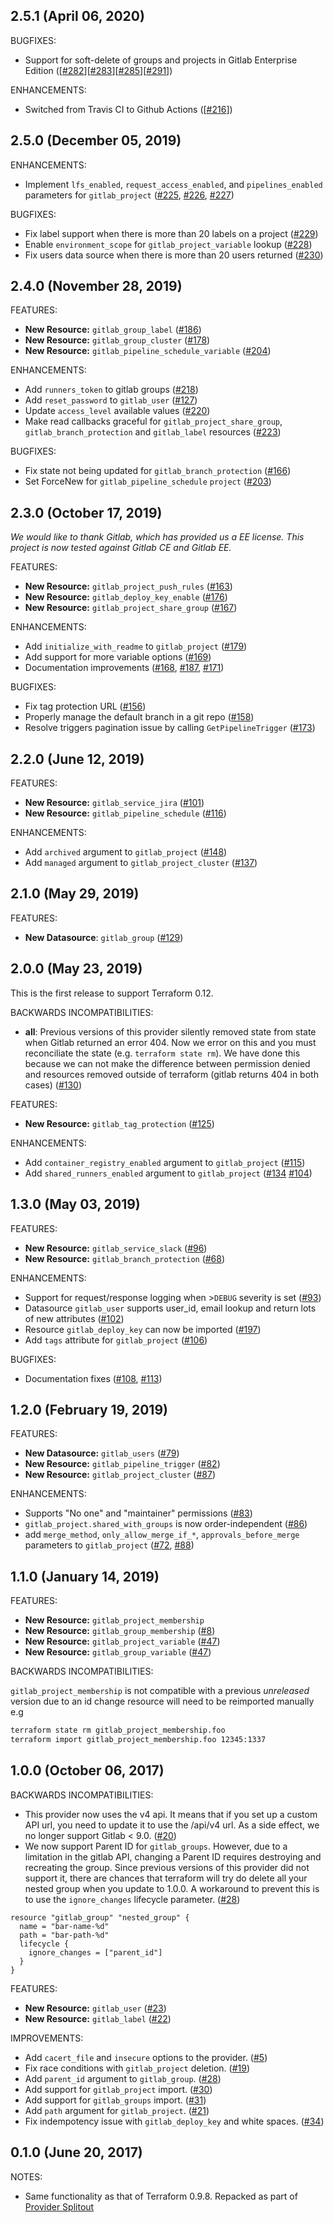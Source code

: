 ## 2.5.1 (April 06, 2020)

BUGFIXES:
* Support for soft-delete of groups and projects in Gitlab Enterprise Edition ([[#282](https://github.com/terraform-providers/terraform-provider-gitlab/issues/282)][[#283](https://github.com/terraform-providers/terraform-provider-gitlab/issues/283)][[#285](https://github.com/terraform-providers/terraform-provider-gitlab/issues/285)][[#291](https://github.com/terraform-providers/terraform-provider-gitlab/issues/291)])

ENHANCEMENTS:
* Switched from Travis CI to Github Actions ([[#216](https://github.com/terraform-providers/terraform-provider-gitlab/issues/216)])

## 2.5.0 (December 05, 2019)

ENHANCEMENTS:
* Implement `lfs_enabled`, `request_access_enabled`, and `pipelines_enabled` parameters for `gitlab_project`
  ([#225](https://github.com/terraform-providers/terraform-provider-gitlab/pull/225),
   [#226](https://github.com/terraform-providers/terraform-provider-gitlab/pull/226),
   [#227](https://github.com/terraform-providers/terraform-provider-gitlab/pull/227))

BUGFIXES:
* Fix label support when there is more than 20 labels on a project
  ([#229](https://github.com/terraform-providers/terraform-provider-gitlab/pull/229))
* Enable `environment_scope` for `gitlab_project_variable` lookup
  ([#228](https://github.com/terraform-providers/terraform-provider-gitlab/pull/229))
* Fix users data source when there is more than 20 users returned
  ([#230](https://github.com/terraform-providers/terraform-provider-gitlab/pull/230))

## 2.4.0 (November 28, 2019)

FEATURES:
* **New Resource:** `gitlab_group_label` ([#186](https://github.com/terraform-providers/terraform-provider-gitlab/pull/186))
* **New Resource:** `gitlab_group_cluster`
  ([#178](https://github.com/terraform-providers/terraform-provider-gitlab/pull/178))
* **New Resource:** `gitlab_pipeline_schedule_variable`
  ([#204](https://github.com/terraform-providers/terraform-provider-gitlab/pull/204))

ENHANCEMENTS:
* Add `runners_token` to gitlab groups ([#218](https://github.com/terraform-providers/terraform-provider-gitlab/pull/218))
* Add `reset_password` to `gitlab_user` ([#127](https://github.com/terraform-providers/terraform-provider-gitlab/pull/127))
* Update `access_level` available values ([#220](https://github.com/terraform-providers/terraform-provider-gitlab/pull/220))
* Make read callbacks graceful for `gitlab_project_share_group`, `gitlab_branch_protection` and
  `gitlab_label` resources ([#223](https://github.com/terraform-providers/terraform-provider-gitlab/pull/223))


BUGFIXES:
* Fix state not being updated for `gitlab_branch_protection`
  ([#166](https://github.com/terraform-providers/terraform-provider-gitlab/pull/166))
* Set ForceNew for `gitlab_pipeline_schedule` `project`
  ([#203](https://github.com/terraform-providers/terraform-provider-gitlab/pull/203))

## 2.3.0 (October 17, 2019)

*We would like to thank Gitlab, which has provided us a EE license. This project
is now tested against Gitlab CE and Gitlab EE.*

FEATURES:
* **New Resource:** `gitlab_project_push_rules` ([#163](https://github.com/terraform-providers/terraform-provider-gitlab/pull/163))
* **New Resource:** `gitlab_deploy_key_enable` ([#176](https://github.com/terraform-providers/terraform-provider-gitlab/pull/176))
* **New Resource:** `gitlab_project_share_group` ([#167](https://github.com/terraform-providers/terraform-provider-gitlab/pull/167))

ENHANCEMENTS:
* Add `initialize_with_readme` to `gitlab_project` ([#179](https://github.com/terraform-providers/terraform-provider-gitlab/issues/179))
* Add support for more variable options ([#169](https://github.com/terraform-providers/terraform-provider-gitlab/issues/169))
* Documentation improvements ([#168](https://github.com/terraform-providers/terraform-provider-gitlab/issues/168), [#187](https://github.com/terraform-providers/terraform-provider-gitlab/issues/187), [#171](https://github.com/terraform-providers/terraform-provider-gitlab/issues/171))

BUGFIXES:
* Fix tag protection URL
  ([#156](https://github.com/terraform-providers/terraform-provider-gitlab/issues/156))
* Properly manage the default branch in a git repo
  ([#158](https://github.com/terraform-providers/terraform-provider-gitlab/issues/158))
* Resolve triggers pagination issue by calling `GetPipelineTrigger`
  ([#173](https://github.com/terraform-providers/terraform-provider-gitlab/issues/173))

## 2.2.0 (June 12, 2019)

FEATURES:
* **New Resource:** `gitlab_service_jira` ([#101](https://github.com/terraform-providers/terraform-provider-gitlab/pull/101))
* **New Resource:** `gitlab_pipeline_schedule` ([#116](https://github.com/terraform-providers/terraform-provider-gitlab/pull/116))

ENHANCEMENTS:
* Add `archived` argument to `gitlab_project` ([#148](https://github.com/terraform-providers/terraform-provider-gitlab/issues/148))
* Add `managed` argument to `gitlab_project_cluster` ([#137](https://github.com/terraform-providers/terraform-provider-gitlab/issues/137))

## 2.1.0 (May 29, 2019)

FEATURES:
* **New Datasource**: `gitlab_group` ([#129](https://github.com/terraform-providers/terraform-provider-gitlab/issues/129))


## 2.0.0 (May 23, 2019)

This is the first release to support Terraform 0.12.

BACKWARDS INCOMPATIBILITIES:
* **all**: Previous versions of this provider silently removed state from state when
  Gitlab returned an error 404. Now we error on this and you must reconciliate
  the state (e.g. `terraform state rm`). We have done this because we can not
  make the difference between permission denied and resources removed outside of
  terraform (gitlab returns 404 in both cases)
  ([#130](https://github.com/terraform-providers/terraform-provider-gitlab/pull/130))


FEATURES:
* **New Resource:** `gitlab_tag_protection` ([#125](https://github.com/terraform-providers/terraform-provider-gitlab/pull/125))


ENHANCEMENTS:
* Add `container_registry_enabled` argument to `gitlab_project` ([#115](https://github.com/terraform-providers/terraform-provider-gitlab/issues/115))
* Add `shared_runners_enabled` argument to `gitlab_project` ([#134](https://github.com/terraform-providers/terraform-provider-gitlab/issues/134) [#104](https://github.com/terraform-providers/terraform-provider-gitlab/issues/104))

## 1.3.0 (May 03, 2019)

FEATURES:
* **New Resource:** `gitlab_service_slack` ([#96](https://github.com/terraform-providers/terraform-provider-gitlab/issues/96))
* **New Resource:** `gitlab_branch_protection` ([#68](https://github.com/terraform-providers/terraform-provider-gitlab/issues/68))

ENHANCEMENTS:
* Support for request/response logging when >`DEBUG` severity is set ([#93](https://github.com/terraform-providers/terraform-provider-gitlab/issues/93))
* Datasource `gitlab_user` supports user_id, email lookup and return lots of new attributes ([#102](https://github.com/terraform-providers/terraform-provider-gitlab/issues/102))
* Resource `gitlab_deploy_key` can now be imported ([#197](https://github.com/terraform-providers/terraform-provider-gitlab/issues/97))
* Add `tags` attribute for `gitlab_project` ([#106](https://github.com/terraform-providers/terraform-provider-gitlab/pull/106))


BUGFIXES:
* Documentation fixes ([#108](https://github.com/terraform-providers/terraform-provider-gitlab/issues/108), [#113](https://github.com/terraform-providers/terraform-provider-gitlab/issues/113))

## 1.2.0 (February 19, 2019)

FEATURES:

* **New Datasource:** `gitlab_users` ([#79](https://github.com/terraform-providers/terraform-provider-gitlab/issues/79))
* **New Resource:** `gitlab_pipeline_trigger` ([#82](https://github.com/terraform-providers/terraform-provider-gitlab/issues/82))
* **New Resource:** `gitlab_project_cluster` ([#87](https://github.com/terraform-providers/terraform-provider-gitlab/issues/87))

ENHANCEMENTS:

* Supports "No one" and "maintainer" permissions ([#83](https://github.com/terraform-providers/terraform-provider-gitlab/issues/83))
* `gitlab_project.shared_with_groups` is now order-independent ([#86](https://github.com/terraform-providers/terraform-provider-gitlab/issues/86))
* add `merge_method`, `only_allow_merge_if_*`, `approvals_before_merge` parameters to `gitlab_project` ([#72](https://github.com/terraform-providers/terraform-provider-gitlab/issues/72), [#88](https://github.com/terraform-providers/terraform-provider-gitlab/issues/88))


## 1.1.0 (January 14, 2019)

FEATURES:

* **New Resource:** `gitlab_project_membership`
* **New Resource:** `gitlab_group_membership` ([#8](https://github.com/terraform-providers/terraform-provider-gitlab/issues/8))
* **New Resource:** `gitlab_project_variable` ([#47](https://github.com/terraform-providers/terraform-provider-gitlab/issues/47))
* **New Resource:** `gitlab_group_variable` ([#47](https://github.com/terraform-providers/terraform-provider-gitlab/issues/47))

BACKWARDS INCOMPATIBILITIES:

`gitlab_project_membership` is not compatible with a previous *unreleased* version due to an id change resource will need to be reimported manually
e.g
```bash
terraform state rm gitlab_project_membership.foo
terraform import gitlab_project_membership.foo 12345:1337
```

## 1.0.0 (October 06, 2017)

BACKWARDS INCOMPATIBILITIES:

* This provider now uses the v4 api. It means that if you set up a custom API url, you need to update it to use the /api/v4 url. As a side effect, we no longer support Gitlab < 9.0. ([#20](https://github.com/terraform-providers/terraform-provider-gitlab/issues/20))
* We now support Parent ID for `gitlab_groups`. However, due to a limitation in
  the gitlab API, changing a Parent ID requires destroying and recreating the
  group. Since previous versions of this provider did not support it, there are
  chances that terraform will try do delete all your nested group when you
  update to 1.0.0. A workaround to prevent this is to use the `ignore_changes`
  lifecycle parameter. ([#28](https://github.com/terraform-providers/terraform-provider-gitlab/issues/28))

```
resource "gitlab_group" "nested_group" {
  name = "bar-name-%d"
  path = "bar-path-%d"
  lifecycle {
    ignore_changes = ["parent_id"]
  }
}
```

FEATURES:

* **New Resource:** `gitlab_user` ([#23](https://github.com/terraform-providers/terraform-provider-gitlab/issues/23))
* **New Resource:** `gitlab_label` ([#22](https://github.com/terraform-providers/terraform-provider-gitlab/issues/22))

IMPROVEMENTS:

* Add `cacert_file` and `insecure` options to the provider. ([#5](https://github.com/terraform-providers/terraform-provider-gitlab/issues/5))
* Fix race conditions with `gitlab_project` deletion. ([#19](https://github.com/terraform-providers/terraform-provider-gitlab/issues/19))
* Add `parent_id` argument to `gitlab_group`. ([#28](https://github.com/terraform-providers/terraform-provider-gitlab/issues/28))
* Add support for `gitlab_project` import. ([#30](https://github.com/terraform-providers/terraform-provider-gitlab/issues/30))
* Add support for `gitlab_groups` import. ([#31](https://github.com/terraform-providers/terraform-provider-gitlab/issues/31))
* Add `path` argument for `gitlab_project`. ([#21](https://github.com/terraform-providers/terraform-provider-gitlab/issues/21))
* Fix indempotency issue with `gitlab_deploy_key` and white spaces. ([#34](https://github.com/terraform-providers/terraform-provider-gitlab/issues/34))

## 0.1.0 (June 20, 2017)

NOTES:

* Same functionality as that of Terraform 0.9.8. Repacked as part of [Provider Splitout](https://www.hashicorp.com/blog/upcoming-provider-changes-in-terraform-0-10/)

